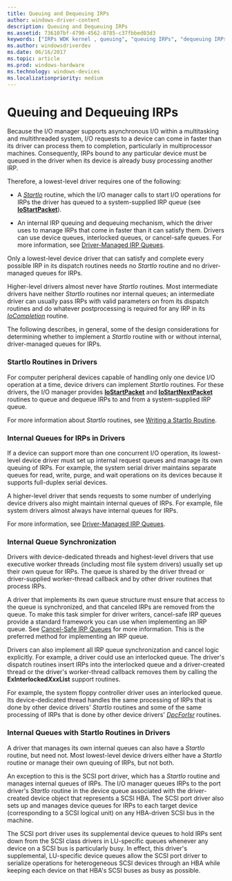 ```yaml
---
title: Queuing and Dequeuing IRPs
author: windows-driver-content
description: Queuing and Dequeuing IRPs
ms.assetid: 736107bf-4790-4562-8785-c37fbbed03d3
keywords: ["IRPs WDK kernel , queuing", "queuing IRPs", "dequeuing IRPs", "multiple I/O request handling WDK kernel", "internal IRP queues WDK kernel", "synchronization WDK IRPs", "starting I/O operations", "I/O WDK kernel , operation starting", "StartIo routines", "cancel-safe IRP queues WDK kernel"]
ms.author: windowsdriverdev
ms.date: 06/16/2017
ms.topic: article
ms.prod: windows-hardware
ms.technology: windows-devices
ms.localizationpriority: medium
---
```


# Queuing and Dequeuing IRPs





Because the I/O manager supports asynchronous I/O within a multitasking and multithreaded system, I/O requests to a device can come in faster than its driver can process them to completion, particularly in multiprocessor machines. Consequently, IRPs bound to any particular device must be queued in the driver when its device is already busy processing another IRP.

Therefore, a lowest-level driver requires one of the following:

-   A [*StartIo*](https://msdn.microsoft.com/library/windows/hardware/ff563858) routine, which the I/O manager calls to start I/O operations for IRPs the driver has queued to a system-supplied IRP queue (see [**IoStartPacket**](https://msdn.microsoft.com/library/windows/hardware/ff550370)).

-   An internal IRP queuing and dequeuing mechanism, which the driver uses to manage IRPs that come in faster than it can satisfy them. Drivers can use device queues, interlocked queues, or cancel-safe queues. For more information, see [Driver-Managed IRP Queues](driver-managed-irp-queues.md).

Only a lowest-level device driver that can satisfy and complete every possible IRP in its dispatch routines needs no *StartIo* routine and no driver-managed queues for IRPs.

Higher-level drivers almost never have *StartIo* routines. Most intermediate drivers have neither *StartIo* routines nor internal queues; an intermediate driver can usually pass IRPs with valid parameters on from its dispatch routines and do whatever postprocessing is required for any IRP in its [*IoCompletion*](https://msdn.microsoft.com/library/windows/hardware/ff548354) routine.

The following describes, in general, some of the design considerations for determining whether to implement a *StartIo* routine with or without internal, driver-managed queues for IRPs.

### StartIo Routines in Drivers

For computer peripheral devices capable of handling only one device I/O operation at a time, device drivers can implement *StartIo* routines. For these drivers, the I/O manager provides [**IoStartPacket**](https://msdn.microsoft.com/library/windows/hardware/ff550370) and [**IoStartNextPacket**](https://msdn.microsoft.com/library/windows/hardware/ff550358) routines to queue and dequeue IRPs to and from a system-supplied IRP queue.

For more information about *StartIo* routines, see [Writing a StartIo Routine](writing-a-startio-routine.md).

### Internal Queues for IRPs in Drivers

If a device can support more than one concurrent I/O operation, its lowest-level device driver must set up internal request queues and manage its own queuing of IRPs. For example, the system serial driver maintains separate queues for read, write, purge, and wait operations on its devices because it supports full-duplex serial devices.

A higher-level driver that sends requests to some number of underlying device drivers also might maintain internal queues of IRPs. For example, file system drivers almost always have internal queues for IRPs.

For more information, see [Driver-Managed IRP Queues](driver-managed-irp-queues.md).

### Internal Queue Synchronization

Drivers with device-dedicated threads and highest-level drivers that use executive worker threads (including most file system drivers) usually set up their own queue for IRPs. The queue is shared by the driver thread or driver-supplied worker-thread callback and by other driver routines that process IRPs.

A driver that implements its own queue structure must ensure that access to the queue is synchronized, and that canceled IRPs are removed from the queue. To make this task simpler for driver writers, cancel-safe IRP queues provide a standard framework you can use when implementing an IRP queue. See [Cancel-Safe IRP Queues](cancel-safe-irp-queues.md) for more information. This is the preferred method for implementing an IRP queue.

Drivers can also implement all IRP queue synchronization and cancel logic explicitly. For example, a driver could use an interlocked queue. The driver's dispatch routines insert IRPs into the interlocked queue and a driver-created thread or the driver's worker-thread callback removes them by calling the **ExInterlocked*Xxx*List** support routines.

For example, the system floppy controller driver uses an interlocked queue. Its device-dedicated thread handles the same processing of IRPs that is done by other device drivers' *StartIo* routines and some of the same processing of IRPs that is done by other device drivers' [*DpcForIsr*](https://msdn.microsoft.com/library/windows/hardware/ff544079) routines.

### Internal Queues with StartIo Routines in Drivers

A driver that manages its own internal queues can also have a *StartIo* routine, but need not. Most lowest-level device drivers either have a *StartIo* routine or manage their own queuing of IRPs, but not both.

An exception to this is the SCSI port driver, which has a *StartIo* routine and manages internal queues of IRPs. The I/O manager queues IRPs to the port driver's *StartIo* routine in the device queue associated with the driver-created device object that represents a SCSI HBA. The SCSI port driver also sets up and manages device queues for IRPs to each target device (corresponding to a SCSI logical unit) on any HBA-driven SCSI bus in the machine.

The SCSI port driver uses its supplemental device queues to hold IRPs sent down from the SCSI class drivers in LU-specific queues whenever any device on a SCSI bus is particularly busy. In effect, this driver's supplemental, LU-specific device queues allow the SCSI port driver to serialize operations for heterogeneous SCSI devices through an HBA while keeping each device on that HBA's SCSI buses as busy as possible.

 

 




